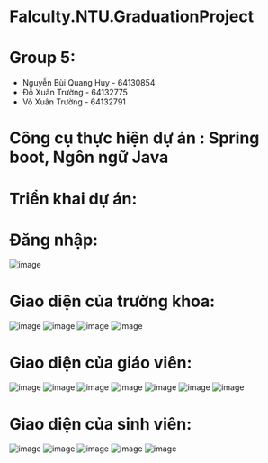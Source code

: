 # Falculty.NTU.GraduationProject
# Group 5:
- Nguyễn Bùi Quang Huy - 64130854
- Đỗ Xuân Trường - 64132775
- Võ Xuân Trường - 64132791
# Công cụ thực hiện dự án : Spring boot, Ngôn ngữ Java
# Triển khai dự án: 
# Đăng nhập:
  ![image](https://github.com/user-attachments/assets/a10a07e7-f34d-4967-acbd-fc6b643ebeaf)

# Giao diện của trường khoa: 
![image](https://github.com/user-attachments/assets/3df94cdd-ac8a-4656-9ac6-f16e1d6c9450)
![image](https://github.com/user-attachments/assets/7b108cf3-9f0c-4bc6-b19b-fb972a4809de)
![image](https://github.com/user-attachments/assets/0cbe0fc3-6194-4f00-abf7-25645308baf5)
![image](https://github.com/user-attachments/assets/acb46329-8db8-4605-b952-a8f4af986535)

# Giao diện của giáo viên:
![image](https://github.com/user-attachments/assets/dee40ac0-ee80-4b28-a79a-ce29e0589d0a)
![image](https://github.com/user-attachments/assets/0882f9df-2dce-4322-b423-b3bb4d29fc3f)
![image](https://github.com/user-attachments/assets/24947e6f-1f9f-4ae6-941b-3ae336121c1a)
![image](https://github.com/user-attachments/assets/d25d298b-a005-4919-b8b2-fc5a372ffe36)
![image](https://github.com/user-attachments/assets/f7debe3c-8b94-4c19-b41e-e9f964609511)
![image](https://github.com/user-attachments/assets/af78283b-3ff8-4aef-828c-7567548dea64)
![image](https://github.com/user-attachments/assets/f3a5f171-292e-43c0-aded-f97f27332b2f)

# Giao diện của sinh viên:
![image](https://github.com/user-attachments/assets/c5465d8a-a620-4993-a843-33ddb1c8eaa1)
![image](https://github.com/user-attachments/assets/148d3280-74b4-4a41-8736-e73ec7e08aa2)
![image](https://github.com/user-attachments/assets/7ecad841-5e2d-4f15-98f4-8fe3a2df4fd4)
![image](https://github.com/user-attachments/assets/2ce54924-e71c-468e-beae-b8119c54256c)
![image](https://github.com/user-attachments/assets/e3902c12-9d4c-46be-bae9-5cd76bdf30df)

